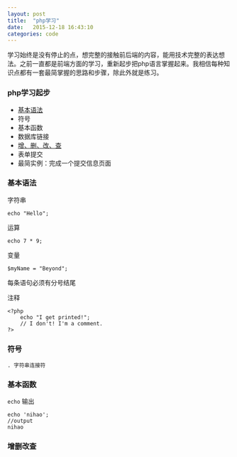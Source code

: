 ```yaml
---
layout: post
title:  "php学习"
date:   2015-12-18 16:43:10
categories: code
---
```


学习始终是没有停止的点，想完整的接触前后端的内容，能用技术完整的表达想法。之前一直都是前端方面的学习，重新起步把php语言掌握起来。我相信每种知识点都有一套最简掌握的思路和步骤，除此外就是练习。

### php学习起步
- [基本语法](#syntax)
- 符号
- 基本函数
- 数据库链接
- [增、删、改、查](#crud)
- 表单提交
- 最简实例：完成一个提交信息页面

<h3 id="syntax">基本语法</h3>

字符串
    
    echo "Hello";

运算

    echo 7 * 9;

变量
    
    $myName = "Beyond";

每条语句必须有分号结尾

注释
    
    <?php
        echo "I get printed!";
        // I don't! I'm a comment.
    ?>

### 符号

    . 字符串连接符

### 基本函数

`echo` 输出

    echo 'nihao'; 
    //output
    nihao

<h3 id="crud">增删改查</h3>
